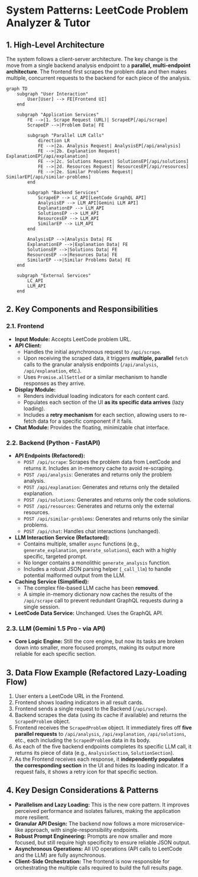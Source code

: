 # System Patterns: LeetCode Problem Analyzer & Tutor

## 1. High-Level Architecture

The system follows a client-server architecture. The key change is the move from a single backend analysis endpoint to a **parallel, multi-endpoint architecture**. The frontend first scrapes the problem data and then makes multiple, concurrent requests to the backend for each piece of the analysis.

```mermaid
graph TD
    subgraph "User Interaction"
        User[User] --> FE[Frontend UI]
    end

    subgraph "Application Services"
        FE -->|1. Scrape Request (URL)| ScrapeEP[/api/scrape]
        ScrapeEP -->|Problem Data| FE

        subgraph "Parallel LLM Calls"
            direction LR
            FE -->|2a. Analysis Request| AnalysisEP[/api/analysis]
            FE -->|2b. Explanation Request| ExplanationEP[/api/explanation]
            FE -->|2c. Solutions Request| SolutionsEP[/api/solutions]
            FE -->|2d. Resources Request| ResourcesEP[/api/resources]
            FE -->|2e. Similar Problems Request| SimilarEP[/api/similar-problems]
        end

        subgraph "Backend Services"
            ScrapeEP --> LC_API[LeetCode GraphQL API]
            AnalysisEP --> LLM_API[Gemini LLM API]
            ExplanationEP --> LLM_API
            SolutionsEP --> LLM_API
            ResourcesEP --> LLM_API
            SimilarEP --> LLM_API
        end

        AnalysisEP -->|Analysis Data| FE
        ExplanationEP -->|Explanation Data| FE
        SolutionsEP -->|Solutions Data| FE
        ResourcesEP -->|Resources Data| FE
        SimilarEP -->|Similar Problems Data| FE
    end

    subgraph "External Services"
        LC_API
        LLM_API
    end
```

## 2. Key Components and Responsibilities

### 2.1. Frontend
*   **Input Module:** Accepts LeetCode problem URL.
*   **API Client:**
    *   Handles the initial asynchronous request to `/api/scrape`.
    *   Upon receiving the scraped data, it triggers **multiple, parallel** `fetch` calls to the granular analysis endpoints (`/api/analysis`, `/api/explanation`, etc.).
    *   Uses `Promise.allSettled` or a similar mechanism to handle responses as they arrive.
*   **Display Module:**
    *   Renders individual loading indicators for each content card.
    *   Populates each section of the UI **as its specific data arrives** (lazy loading).
    *   Includes a **retry mechanism** for each section, allowing users to re-fetch data for a specific component if it fails.
*   **Chat Module:** Provides the floating, minimizable chat interface.

### 2.2. Backend (Python - FastAPI)
*   **API Endpoints (Refactored):**
    *   `POST /api/scrape`: Scrapes the problem data from LeetCode and returns it. Includes an in-memory cache to avoid re-scraping.
    *   `POST /api/analysis`: Generates and returns only the problem analysis.
    *   `POST /api/explanation`: Generates and returns only the detailed explanation.
    *   `POST /api/solutions`: Generates and returns only the code solutions.
    *   `POST /api/resources`: Generates and returns only the external resources.
    *   `POST /api/similar-problems`: Generates and returns only the similar problems.
    *   `POST /api/chat`: Handles chat interactions (unchanged).
*   **LLM Interaction Service (Refactored):**
    *   Contains multiple, smaller `async` functions (e.g., `generate_explanation`, `generate_solutions`), each with a highly specific, targeted prompt.
    *   No longer contains a monolithic `generate_analysis` function.
    *   Includes a robust JSON parsing helper (`_call_llm`) to handle potential malformed output from the LLM.
*   **Caching Service (Simplified):**
    *   The complex file-based LLM cache has been **removed**.
    *   A simple in-memory dictionary now caches the results of the `/api/scrape` call to prevent redundant GraphQL requests during a single session.
*   **LeetCode Data Service:** Unchanged. Uses the GraphQL API.

### 2.3. LLM (Gemini 1.5 Pro - via API)
*   **Core Logic Engine:** Still the core engine, but now its tasks are broken down into smaller, more focused prompts, making its output more reliable for each specific section.

## 3. Data Flow Example (Refactored Lazy-Loading Flow)
1.  User enters a LeetCode URL in the Frontend.
2.  Frontend shows loading indicators in all result cards.
3.  Frontend sends a single request to the Backend (`/api/scrape`).
4.  Backend scrapes the data (using its cache if available) and returns the `ScrapedProblem` object.
5.  Frontend receives the `ScrapedProblem` object. It immediately fires off **five parallel requests** to `/api/analysis`, `/api/explanation`, `/api/solutions`, etc., each including the `ScrapedProblem` data in its body.
6.  As each of the five backend endpoints completes its specific LLM call, it returns its piece of data (e.g., `AnalysisSection`, `SolutionSection`).
7.  As the Frontend receives each response, it **independently populates the corresponding section** in the UI and hides its loading indicator. If a request fails, it shows a retry icon for that specific section.

## 4. Key Design Considerations & Patterns
*   **Parallelism and Lazy Loading:** This is the new core pattern. It improves perceived performance and isolates failures, making the application more resilient.
*   **Granular API Design:** The backend now follows a more microservice-like approach, with single-responsibility endpoints.
*   **Robust Prompt Engineering:** Prompts are now smaller and more focused, but still require high specificity to ensure reliable JSON output.
*   **Asynchronous Operations:** All I/O operations (API calls to LeetCode and the LLM) are fully asynchronous.
*   **Client-Side Orchestration:** The frontend is now responsible for orchestrating the multiple calls required to build the full results page.

